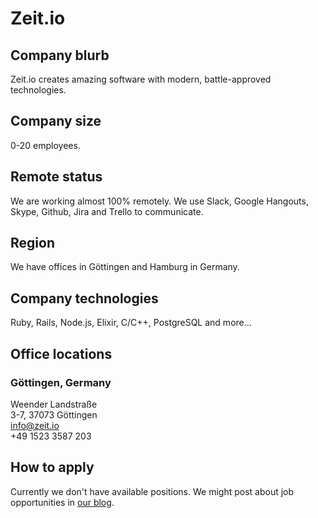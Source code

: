 # Zeit.io

## Company blurb

Zeit.io creates amazing software with modern, battle-approved technologies.

## Company size

0-20 employees.

## Remote status

We are working almost 100% remotely. We use Slack, Google Hangouts, Skype,
Github, Jira and Trello to communicate.

## Region

We have offices in Göttingen and Hamburg in Germany.

## Company technologies

Ruby, Rails, Node.js, Elixir, C/C++, PostgreSQL and more...

## Office locations

### Göttingen, Germany
Weender Landstraße  
3-7, 37073 Göttingen  
info@zeit.io  
+49 1523 3587 203  

## How to apply

Currently we don't have available positions. We might post about job
opportunities in [our blog](http://blog.zeit.io).
